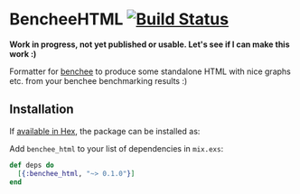 # BencheeHTML [![Build Status](https://travis-ci.org/PragTob/benchee_html.svg?branch=master)](https://travis-ci.org/PragTob/benchee_html)

**Work in progress, not yet published or usable. Let's see if I can make this work :)**

Formatter for [benchee](github.com/PragTob/benchee) to produce some standalone HTML with nice graphs etc. from your benchee benchmarking results :)

## Installation

If [available in Hex](https://hex.pm/docs/publish), the package can be installed as:

Add `benchee_html` to your list of dependencies in `mix.exs`:

```elixir
def deps do
  [{:benchee_html, "~> 0.1.0"}]
end
```
